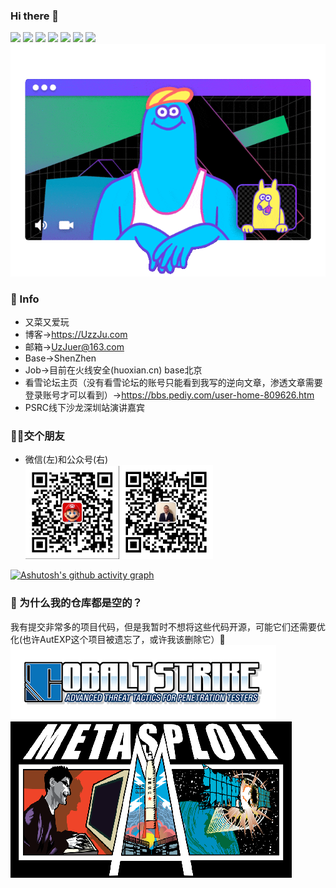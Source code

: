 ### Hi there 👋  
![](https://visitor-badge.glitch.me/badge?page_id=UzJu.readme)
![](https://img.shields.io/badge/KanXue-2019RankTop3-blue)
![](https://img.shields.io/badge/Noob-Hacker-blue)
![](https://img.shields.io/badge/Python3-yyds-blue)
![](https://img.shields.io/badge/CTF-WEB-blue)
[![](https://img.shields.io/badge/MacOs-catalina-blue?style=flat-square&logo=apple&logoColor=ffffff)](https://www.tonymacx86.com/)
[![](https://img.shields.io/badge/Ubuntu-18.04-blue?style=flat-square&logo=Ubuntu&logoColor=ffffff)](https://www.archlinux.org/)  
<img src="./zoomies.gif" alt="image" width="px" />  

### 💬 Info

+ 又菜又爱玩
+ 博客->https://UzzJu.com
+ 邮箱->UzJuer@163.com  
+ Base->ShenZhen  
+ Job->目前在火线安全(huoxian.cn) base北京
+ 看雪论坛主页（没有看雪论坛的账号只能看到我写的逆向文章，渗透文章需要登录账号才可以看到）->https://bbs.pediy.com/user-home-809626.htm
+ PSRC线下沙龙深圳站演讲嘉宾
### 👴🏻交个朋友

- 微信(左)和公众号(右)  
  <img src="163713612-705b3f5e-1090-439f-a844-94563fe4b5fe.png" alt="image" width="150px" /><img src="UzJuMarkDownImageimage-20220305012908167.png" alt="image" width="150px" />


[![Ashutosh's github activity graph](https://activity-graph.herokuapp.com/graph?username=UzJu&bg_color=000000&color=2bff00&line=e00099&point=05ffd5&area=true&hide_border=true)](https://github.com/ashutosh00710/github-readme-activity-graph)

### 🔭 为什么我的仓库都是空的？

我有提交非常多的项目代码，但是我暂时不想将这些代码开源，可能它们还需要优化(也许AutEXP这个项目被遗忘了，或许我该删除它）🤔  
![](images.png)  
![](Metasploit_Logo.png)  
